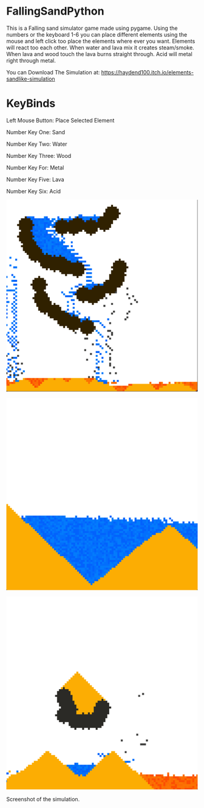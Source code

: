 # FallingSandPython
This is a Falling sand simulator game made using pygame. Using the numbers or the keyboard 1-6 you can place different elements using the mouse and left click too place the elements where ever you want. Elements will react too each other. When water and lava mix it creates steam/smoke. When lava and wood touch the lava burns straight through. Acid will metal right through metal.


You can Download The Simulation at: https://haydend100.itch.io/elements-sandlike-simulation


 
# KeyBinds

Left Mouse Button: Place Selected Element

Number Key One: Sand

Number Key Two: Water

Number Key Three: Wood

Number Key For: Metal

Number Key Five: Lava

Number Key Six: Acid

![screenshot](/docs/assets/ElementsScreenShot3.png)

![screenshot](/docs/assets/ElementsScreenShot2.png)

![screenshot](/docs/assets/ElementsScreenShot.png)

Screenshot of the simulation.
